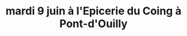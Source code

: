 ---
layout: page
title: mardi 9 juin à l'Epicerie du Coing à Pont-d'Ouilly

eventdate: 2020-06-09T19:00:00+0200
town: Pont-d'Ouilly
place: L'Epicerie du Coing

theme: 
---
